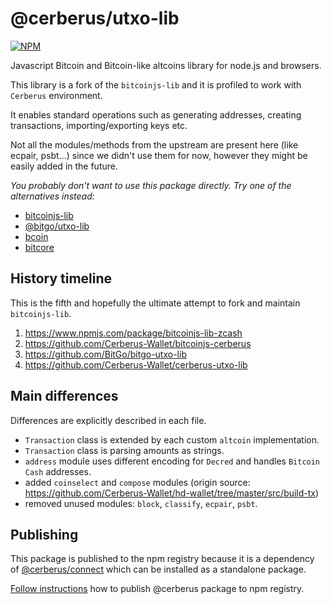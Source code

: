 # @cerberus/utxo-lib

[![NPM](https://img.shields.io/npm/v/@cerberus/utxo-lib.svg)](https://www.npmjs.org/package/@cerberus/utxo-lib)

Javascript Bitcoin and Bitcoin-like altcoins library for node.js and browsers.

This library is a fork of the `bitcoinjs-lib` and it is profiled to work with `Cerberus` environment.

It enables standard operations such as generating addresses, creating transactions, importing/exporting keys etc.

Not all the modules/methods from the upstream are present here (like ecpair, psbt...) since we didn't use them for now, however they might be easily added in the future.

_You probably don't want to use this package directly. Try one of the alternatives instead:_

-   [bitcoinjs-lib](https://github.com/bitcoinjs/bitcoinjs-lib)
-   [@bitgo/utxo-lib](https://github.com/BitGo/BitGoJS/tree/master/modules/utxo-lib)
-   [bcoin](https://github.com/indutny/bcoin)
-   [bitcore](https://github.com/bitpay/bitcore)

## History timeline

This is the fifth and hopefully the ultimate attempt to fork and maintain `bitcoinjs-lib`.

1. https://www.npmjs.com/package/bitcoinjs-lib-zcash
1. https://github.com/Cerberus-Wallet/bitcoinjs-cerberus
1. https://github.com/BitGo/bitgo-utxo-lib
1. https://github.com/Cerberus-Wallet/cerberus-utxo-lib

## Main differences

Differences are explicitly described in each file.

-   `Transaction` class is extended by each custom `altcoin` implementation.
-   `Transaction` class is parsing amounts as strings.
-   `address` module uses different encoding for `Decred` and handles `Bitcoin Cash` addresses.
-   added `coinselect` and `compose` modules (origin source: https://github.com/Cerberus-Wallet/hd-wallet/tree/master/src/build-tx)
-   removed unused modules: `block`, `classify`, `ecpair`, `psbt`.

## Publishing

This package is published to the npm registry because it is a dependency of [@cerberus/connect](https://github.com/Cerberus-Wallet/cerberus-suite/issues/5440) which can be installed as a standalone package.

[Follow instructions](../../docs/releases/npm-packages.md) how to publish @cerberus package to npm registry.
